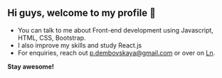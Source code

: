 ## Hi guys, welcome to my profile :rocket:

* You can talk to me about Front-end development using Javascript, HTML, CSS, Bootstrap.
* I also improve my skills and study React.js 
* For enquiries, reach out p.dembovskaya@gmail.com or over on [Ln](https://www.linkedin.com/in/polinad/).

**Stay awesome!**

